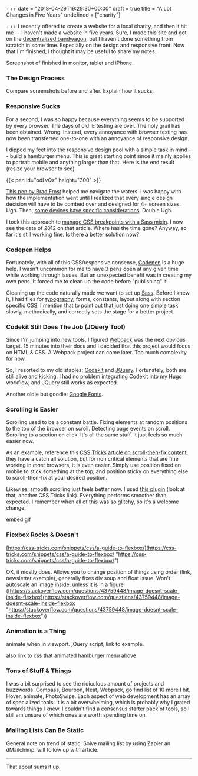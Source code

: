 +++
date = "2018-04-29T19:29:30+00:00"
draft = true
title = "A Lot Changes in Five Years"
undefined = ["charity"]

+++
I recently offered to create a website for a local charity, and then it hit me -- I haven't made a website in five years. Sure, I made this site and got on the [decentralized bandwagon](http://ryancampbell.blog/blog/i-m-late-to-the-jamstack-party/), but I haven't done something from scratch in some time. Especially on the design and responsive front. Now that I'm finished, I thought it may be useful to share my notes.

<!--more-->

Screenshot of finished in monitor, tablet and iPhone.

### The Design Process

Compare screenshots before and after. Explain how it sucks.

### Responsive Sucks

For a second, I was so happy because everything seems to be supported by every browser. The days of old IE testing are over. The holy grail has been obtained. Wrong. Instead, every annoyance with browser testing has now been transferred one-to-one with an annoyance of responsive design.

I dipped my feet into the responsive design pool with a simple task in mind -- build a hamburger menu. This is great starting point since it mainly applies to portrait mobile and anything larger than that. Here is the end result (resize your browser to see).

{{< pen id="odLvQz" height="300" >}}

[This pen by Brad Frost](https://codepen.io/bradfrost/pen/sHvaz) helped me navigate the waters. I was happy with how the implementation went until I realized that every single design decision will have to be combed over and designed for 4+ screen sizes. Ugh. Then, [some devices have specific considerations](https://webkit.org/blog/7929/designing-websites-for-iphone-x/). Double Ugh.

I took this approach to [manage CSS breakpoints with a Sass mixin](https://css-tricks.com/media-queries-sass-3-2-and-codekit/). I now see the date of 2012 on that article. Where has the time gone? Anyway, so far it's still working fine. Is there a better solution now?

### Codepen Helps

Fortunately, with all of this CSS/responsive nonsense, [Codepen](http://codepen.io) is a huge help. I wasn't uncommon for me to have 3 pens open at any given time while working through issues. But an unexpected benefit was in creating my own pens. It forced me to clean up the code before "publishing" it. 

Cleaning up the code naturally made we want to set up [Sass](http://sass-lang.com). Before I knew it, I had files for [typography](https://devinhunt.github.io/typebase.css/), forms, constants, layout along with section specific CSS. I mention that to point out that just doing one simple task slowly, methodically, and correctly sets the stage for a better project.

### Codekit Still Does The Job (JQuery Too!)

Since I'm jumping into new tools, I figured [Webpack](https://webpack.js.org) was the next obvious target. 15 minutes into their docs and I decided that this project would focus on HTML & CSS. A Webpack project can come later. Too much complexity for now.

So, I resorted to my old staples: [Codekit](https://codekitapp.com) and [JQuery](http://jquery.com). Fortunately, both are still alive and kicking. I had no problem integrating Codekit into my Hugo workflow, and JQuery still works as expected.

Another oldie but goodie: [Google Fonts](https://fonts.google.com).

### Scrolling is Easier

Scrolling used to be a constant battle. Fixing elements at random positions to the top of the browser on scroll. Detecting page events on scroll. Scrolling to a section on click. It's all the same stuff. It just feels so much easier now.

As an example, reference this [CSS Tricks article on scroll-then-fix content](https://css-tricks.com/scroll-fix-content/). they have a catch all solution, but for non critical elements that are fine working in _most_ browsers, it is even easier. Simply use position fixed on mobile to stick something at the top, and position sticky on everything else to scroll-then-fix at your desired position. 

Likewise, smooth scrolling just feels better now. I used [this plugin](https://css-tricks.com/snippets/jquery/smooth-scrolling/) (look at that, another CSS Tricks link). Everything performs smoother than expected. I remember when all of this was so glitchy, so it's a welcome change.

embed gif

### Flexbox Rocks & Doesn't

[https://css-tricks.com/snippets/css/a-guide-to-flexbox/](https://css-tricks.com/snippets/css/a-guide-to-flexbox/ "https://css-tricks.com/snippets/css/a-guide-to-flexbox/")

OK, it mostly does. Allows you to change position of things using order (link, newsletter example), generally fixes div soup and float issue. Won't autoscale an image inside, unless it is in a figure ([https://stackoverflow.com/questions/43759448/image-doesnt-scale-inside-flexbox](https://stackoverflow.com/questions/43759448/image-doesnt-scale-inside-flexbox "https://stackoverflow.com/questions/43759448/image-doesnt-scale-inside-flexbox"))

### Animation is a Thing

animate when in viewport. jQuery script, link to example.

also link to css that animated hamburger menu above

### Tons of Stuff & Things

I was a bit surprised to see the ridiculous amount of projects and buzzwords. Compass, Bourbon, Neat, Webpack, go find list of 10 more I hit. Hover, animate, PhotoSwipe. Each aspect of web development has an array of specialized tools. It is a bit overwhelming, which is probably why I grated towards things I knew. I couldn't find a consensus starter pack of tools, so I still am unsure of which ones are worth spending time on.

### Mailing Lists Can Be Static

General note on trend of static. Solve mailing list by using Zapier an dMailchimp. will follow up with article.

---

That about sums it up.